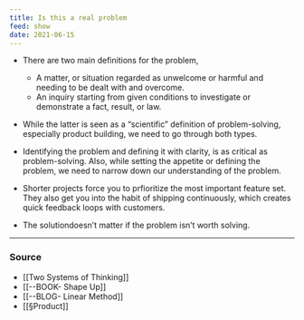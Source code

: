 ```yaml
---
title: Is this a real problem
feed: show
date: 2021-06-15
---
```

- There are two main definitions for the problem, 
  - A matter, or situation regarded as unwelcome or harmful and needing to be dealt with and overcome. 
  - An inquiry starting from given conditions to investigate or demonstrate a fact, result, or law.


- While the latter is seen as a “scientific” definition of problem-solving, especially product building, we need to go through both types. 
- Identifying the problem and defining it with clarity, is as critical as problem-solving. Also, while setting the appetite or defining the problem, we need to narrow down our understanding of the problem.
- Shorter projects force you to prfioritize the most important feature set. They also get you into the habit of shipping continuously, which creates quick feedback loops with customers.
- The solutiondoesn’t matter if the problem isn’t worth solving.

---
### Source
- [[Two Systems of Thinking]]
- [[--BOOK- Shape Up]]
- [[--BLOG- Linear Method]]
- [[§Product]]